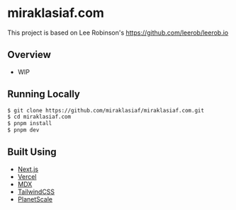 # miraklasiaf.com

This project is based on Lee Robinson's https://github.com/leerob/leerob.io

## Overview

- WIP

## Running Locally

```bash
$ git clone https://github.com/miraklasiaf/miraklasiaf.com.git
$ cd miraklasiaf.com
$ pnpm install
$ pnpm dev
```

## Built Using

- [Next.js](https://nextjs.org/)
- [Vercel](https://vercel.com)
- [MDX](https://github.com/mdx-js/mdx)
- [TailwindCSS](https://tailwindcss.com/)
- [PlanetScale](https://planetscale.com/)
